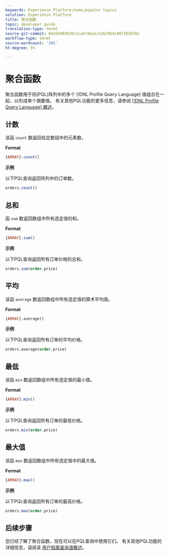 ```yaml
---
keywords: Experience Platform;home;popular topics
solution: Experience Platform
title: 聚合函数
topic: developer guide
translation-type: tm+mt
source-git-commit: 84a5b992639c1cabfdeaec5262964c9873826592
workflow-type: tm+mt
source-wordcount: '205'
ht-degree: 5%

---
```



# 聚合函数

聚合函数用于将(PQL)阵列中的多个 [!DNL Profile Query Language] 值组合在一起，以形成单个摘要值。 有关其他PQL功能的更多信息，请参阅 [[!DNL Profile Query Language] 概述](./overview.md)。

## 计数

该函 `count` 数返回给定数组中的元素数。

**Format**

```sql
{ARRAY}.count()
```

**示例**

以下PQL查询返回阵列中的订单数。

```sql
orders.count()
```

## 总和

函 `sum` 数返回数组中所有选定值的和。

**Format**

```sql
{ARRAY}.sum()
```

**示例**

以下PQL查询返回所有订单价格的总和。

```sql
orders.sum(order.price)
```

## 平均

该函 `average` 数返回数组中所有选定值的算术平均值。

**Format**

```sql
{ARRAY}.average()
```

**示例**

以下PQL查询返回所有订单的平均价格。

```sql
orders.average(order.price)
```

## 最低

该函 `min` 数返回数组中所有选定值的最小值。

**Format**

```sql
{ARRAY}.min()
```

**示例**

以下PQL查询返回所有订单的最低价格。

```sql
orders.min(order.price)
```

## 最大值

该函 `max` 数返回数组中所有选定值中的最大值。

**Format**

```sql
{ARRAY}.max()
```

**示例**

以下PQL查询返回所有订单的最高价格。

```sql
orders.max(order.price)
```

## 后续步骤

您已经了解了聚合函数，现在可以在PQL查询中使用它们。 有关其他PQL功能的详细信息，请阅读 [用户档案查询语概述](./overview.md)。
